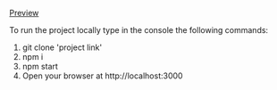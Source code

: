[Preview](https://victance.github.io/react_GET-POST-pixel-perfect-page/)


To run the project locally type in the console the following commands:
1. git clone 'project link'
2. npm i
3. npm start
4. Open your browser at http://localhost:3000
